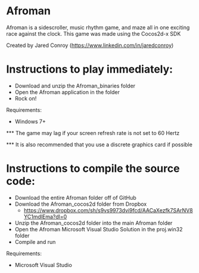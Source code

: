Afroman
=======

Afroman is a sidescroller, music rhythm game, and maze all in one exciting race against the clock.
This game was made using the Cocos2d-x SDK

Created by Jared Conroy (https://www.linkedin.com/in/jaredconroy)

Instructions to play immediately:
=================================

- Download and unzip the Afroman_binaries folder
- Open the Afroman application in the folder
- Rock on!

Requirements:

- Windows 7+

*** The game may lag if your screen refresh rate is not set to 60 Hertz

*** It is also recommended that you use a discrete graphics card if possible

Instructions to compile the source code:
========================================

- Download the entire Afroman folder off of GitHub
- Download the Afroman_cocos2d folder from Dropbox
	- https://www.dropbox.com/sh/s9vs9973dvi9fcd/AACaXezfk7SArNV8YC1mdlEma?dl=0
- Unzip the Afroman_cocos2d folder into the main Afroman folder
- Open the Afroman Microsoft Visual Studio Solution in the proj.win32 folder
- Compile and run

Requirements:

- Microsoft Visual Studio
